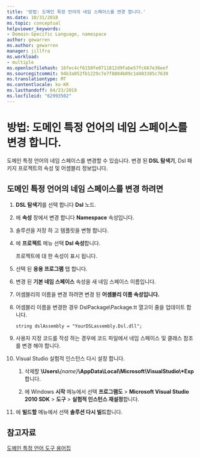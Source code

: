 ```yaml
---
title: '방법: 도메인 특정 언어의 네임 스페이스를 변경 합니다.'
ms.date: 10/31/2018
ms.topic: conceptual
helpviewer_keywords:
- Domain-Specific Language, namespace
author: gewarren
ms.author: gewarren
manager: jillfra
ms.workload:
- multiple
ms.openlocfilehash: 16fec4cf6150fe0711812d9fabe57fc667e36eef
ms.sourcegitcommit: 94b3a052fb1229c7e7f8804b09c1d403385c7630
ms.translationtype: MT
ms.contentlocale: ko-KR
ms.lasthandoff: 04/23/2019
ms.locfileid: "62993502"
---
```

# <a name="how-to-change-the-namespace-of-a-domain-specific-language"></a>방법: 도메인 특정 언어의 네임 스페이스를 변경 합니다.

도메인 특정 언어의 네임 스페이스를 변경할 수 있습니다. 변경 된 **DSL 탐색기**, Dsl 패키지 프로젝트의 속성 및 어셈블리 정보입니다.

## <a name="to-change-the-namespace-of-a-domain-specific-language"></a>도메인 특정 언어의 네임 스페이스를 변경 하려면

1. **DSL 탐색기**를 선택 합니다 **Dsl** 노드.

2. 에 **속성** 창에서 변경 합니다 **Namespace** 속성입니다.

3. 솔루션을 저장 하 고 템플릿을 변형 합니다.

4. 에 **프로젝트** 메뉴 선택 **Dsl 속성**합니다.

   프로젝트에 대 한 속성이 표시 됩니다.

5. 선택 된 **응용 프로그램** 탭 합니다.

6. 변경 된 **기본 네임 스페이스** 속성을 새 네임 스페이스 이름입니다.

7. 어셈블리의 이름을 변경 하려면 변경 된 **어셈블리 이름 속성입니다.**

8. 어셈블리 이름을 변경한 경우 DslPackage\Package.tt 열고이 줄을 업데이트 합니다.

   `string dslAssembly = "YourDSLassembly.Dsl.dll";`

9. 사용자 지정 코드를 작성 하는 경우에 코드 파일에서 네임 스페이스 및 클래스 참조를 변경 해야 합니다.

10. Visual Studio 실험적 인스턴스 다시 설정 합니다.

    1. 삭제할 **\Users\\**_{name}_**\AppData\Local\Microsoft\VisualStudio\\\*Exp**합니다.

    2. 에 Windows **시작** 메뉴에서 선택 **프로그램도** > **Microsoft Visual Studio 2010 SDK** > **도구**  >  **실험적 인스턴스 재설정**합니다.

11. 에 **빌드할** 메뉴에서 선택 **솔루션 다시 빌드**합니다.

## <a name="see-also"></a>참고자료

[도메인 특정 언어 도구 용어집](https://msdn.microsoft.com/ca5e84cb-a315-465c-be24-76aa3df276aa)